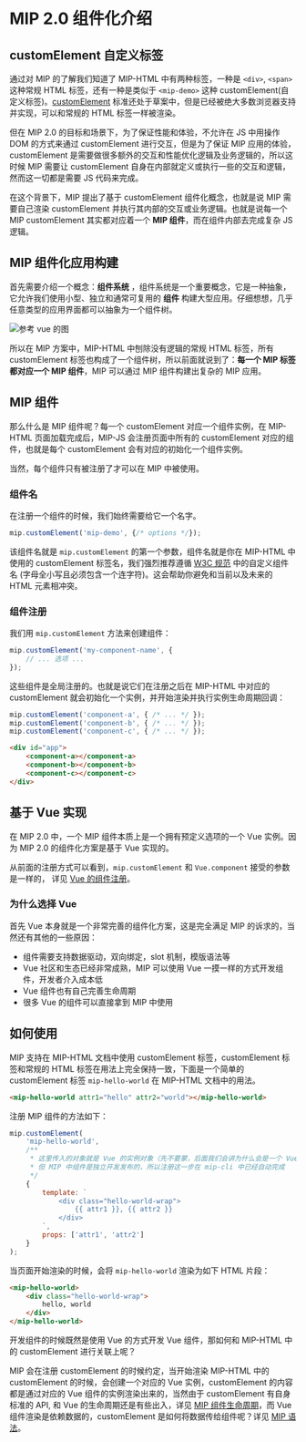 # MIP 2.0 组件化介绍

## customElement 自定义标签

通过对 MIP 的了解我们知道了 MIP-HTML 中有两种标签，一种是 `<div>`, `<span>` 这种常规 HTML 标签，还有一种是类似于 `<mip-demo>` 这种 customElement(自定义标签)。[customElement](https://github.com/shawnbot/custom-elements) 标准还处于草案中，但是已经被绝大多数浏览器支持并实现，可以和常规的 HTML 标签一样被渲染。

但在 MIP 2.0 的目标和场景下，为了保证性能和体验，不允许在 JS 中用操作 DOM 的方式来通过 customElement 进行交互，但是为了保证 MIP 应用的体验， customElement 是需要做很多额外的交互和性能优化逻辑及业务逻辑的，所以这时候 MIP 需要让 customElement 自身在内部就定义或执行一些的交互和逻辑，然而这一切都是需要 JS 代码来完成。

在这个背景下，MIP 提出了基于 customElement 组件化概念，也就是说 MIP 需要自己渲染 customElement 并执行其内部的交互或业务逻辑。也就是说每一个 MIP customElement 其实都对应着一个 **MIP 组件**，而在组件内部去完成复杂 JS 逻辑。

## MIP 组件化应用构建

首先需要介绍一个概念：**组件系统** ，组件系统是一个重要概念，它是一种抽象，它允许我们使用小型、独立和通常可复用的 **组件** 构建大型应用。仔细想想，几乎任意类型的应用界面都可以抽象为一个组件树。

![参考 vue 的图](https://cn.vuejs.org/images/components.png)

所以在 MIP 方案中，MIP-HTML 中刨除没有逻辑的常规 HTML 标签，所有 customElement 标签也构成了一个组件树，所以前面就说到了：**每一个 MIP 标签都对应一个 MIP 组件**，MIP 可以通过 MIP 组件构建出复杂的 MIP 应用。

## MIP 组件

那么什么是 MIP 组件呢？每一个 customElement 对应一个组件实例，在 MIP-HTML 页面加载完成后，MIP-JS 会注册页面中所有的 customElement 对应的组件，也就是每个 customElement 会有对应的初始化一个组件实例。

当然，每个组件只有被注册了才可以在 MIP 中被使用。

### 组件名

在注册一个组件的时候，我们始终需要给它一个名字。

```js
mip.customElement('mip-demo', {/* options */});
```

该组件名就是 `mip.customElement` 的第一个参数，组件名就是你在 MIP-HTML 中使用的 customElement 标签名，我们强烈推荐遵循 [W3C 规范](https://www.w3.org/TR/custom-elements/#concepts) 中的自定义组件名 (字母全小写且必须包含一个连字符)。这会帮助你避免和当前以及未来的 HTML 元素相冲突。

### 组件注册

我们用 `mip.customElement` 方法来创建组件：

```js
mip.customElement('my-component-name', {
    // ... 选项 ...
});
```

这些组件是全局注册的。也就是说它们在注册之后在 MIP-HTML 中对应的 customElement 就会初始化一个实例，并开始渲染并执行实例生命周期回调：

```js
mip.customElement('component-a', { /* ... */ });
mip.customElement('component-b', { /* ... */ });
mip.customElement('component-c', { /* ... */ });
```

```html
<div id="app">
    <component-a></component-a>
    <component-b></component-b>
    <component-c></component-c>
</div>
```

## 基于 Vue 实现

在 MIP 2.0 中，一个 MIP 组件本质上是一个拥有预定义选项的一个 Vue 实例。因为 MIP 2.0 的组件化方案是基于 Vue 实现的。

从前面的注册方式可以看到，`mip.customElement` 和 `Vue.component` 接受的参数是一样的， 详见 [Vue 的组件注册](https://cn.vuejs.org/v2/guide/components-registration.html)。

### 为什么选择 Vue

首先 Vue 本身就是一个非常完善的组件化方案，这是完全满足 MIP 的诉求的，当然还有其他的一些原因：

- 组件需要支持数据驱动，双向绑定，slot 机制，模版语法等
- Vue 社区和生态已经非常成熟，MIP 可以使用 Vue 一摸一样的方式开发组件，开发者介入成本低
- Vue 组件也有自己完善生命周期
- 很多 Vue 的组件可以直接拿到 MIP 中使用

## 如何使用

MIP 支持在 MIP-HTML 文档中使用 customElement 标签，customElement 标签和常规的 HTML 标签在用法上完全保持一致，下面是一个简单的 customElement 标签 `mip-hello-world` 在 MIP-HTML 文档中的用法。

```html
<mip-hello-world attr1="hello" attr2="world"></mip-hello-world>
```

注册 MIP 组件的方法如下：

```js
mip.customElement(
    'mip-hello-world',
    /**
     * 这里传入的对象就是 Vue 的实例对象（先不要蒙，后面我们会讲为什么会是一个 Vue 的实例）。
     * 但 MIP 中组件是独立开发发布的，所以注册这一步在 mip-cli 中已经自动完成
     */
    {
        template: `
            <div class="hello-world-wrap">
                {{ attr1 }}, {{ attr2 }}
            </div>
        `,
        props: ['attr1', 'attr2']
    }
);
```

当页面开始渲染的时候，会将 `mip-hello-world` 渲染为如下 HTML 片段：

```html
<mip-hello-world>
    <div class="hello-world-wrap">
        hello, world
    </div>
</mip-hello-world>
```

开发组件的时候既然是使用 Vue 的方式开发 Vue 组件，那如何和 MIP-HTML 中的 customElement 进行关联上呢？

MIP 会在注册 customElement 的时候约定，当开始渲染 MIP-HTML 中的 customElement 的时候，会创建一个对应的 Vue 实例，customElement 的内容都是通过对应的 Vue 组件的实例渲染出来的，当然由于 customElement 有自身标准的 API, 和 Vue 的生命周期还是有些出入，详见 [MIP 组件生命周期](./instance-life-cycle)，而 Vue 组件渲染是依赖数据的，customElement 是如何将数据传给组件呢？详见 [MIP 语法](./syntax)。
